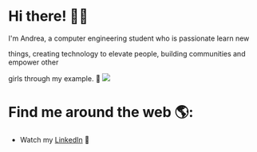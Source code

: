 # Hi there! 👋🏻 

I'm Andrea, a computer engineering student who is passionate learn new

things, creating technology to elevate people, building communities and empower other

girls through my example.  🌟
<img src="https://i.imgur.com/OnRwFpP.png">


# Find me around the web 🌎: 

- Watch my <a href="www.linkedin.com/in/andrea-aranda-rdz
">LinkedIn</a> 💼

